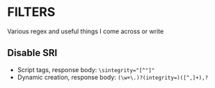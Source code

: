# FILTERS

Various regex and useful things I come across or write

## Disable SRI

* Script tags, response body: `\sintegrity="[^"]"`
* Dynamic creation, response body: `(\w+\.)?(integrity=)([^,]+),?`
